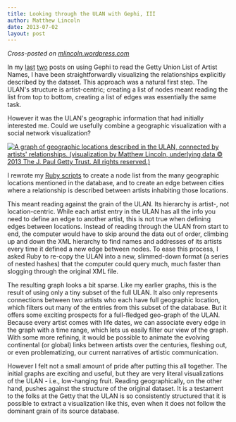 ```yaml
---
title: Looking through the ULAN with Gephi, III
author: Matthew Lincoln
date: 2013-07-02
layout: post
---
```


*Cross-posted on [mlincoln.wordpress.com](http://mlincoln.wordpress.com/2013/07/02/looking-through-the-ulan-with-gephi-iii/)*

[1]: http://mlincoln.wordpress.com/2013/06/20/looking-through-the-ulan-with-gephi/

[2]: http://mlincoln.wordpress.com/2013/06/24/visualizing-the-ulan-through-gephi-ii/

In my [last][1] [two][2] posts on using Gephi to read the Getty Union List of Artist Names, I have been straightforwardly visualizing the relationships explicitly described by the dataset. This approach was a natural first step. The ULAN's structure is artist-centric; creating a list of nodes meant reading the list from top to bottom, creating a list of edges was essentially the same task.

However it was the ULAN's geographic information that had initially interested me. Could we usefully combine a geographic visualization with a social network visualization?

[![A graph of geographic locations described in the ULAN, connected by artists' relationships. (visualization by Matthew Lincoln, underlying data © 2013 The J. Paul Getty Trust. All rights reserved.)](http://mlincoln.files.wordpress.com/2013/07/geo_snapshot.png)](http://mlincoln.files.wordpress.com/2013/07/geo_snapshot.png)

I rewrote my [Ruby scripts](https://github.com/mdlincoln/geoulan) to create a node list from the many geographic locations mentioned in the database, and to create an edge between cities where a relationship is described between artists inhabiting those locations.

This meant reading against the grain of the ULAN. Its hierarchy is artist-, not location-centric. While each artist entry in the ULAN has all the info you need to define an edge to another artist, this is not true when defining edges between locations. Instead of reading through the ULAN from start to end, the computer would have to skip around the data out of order, climbing up and down the XML hierarchy to find names and addresses of its artists every time it defined a new edge between nodes. To ease this process, I asked Ruby to re-copy the ULAN into a new, slimmed-down format (a series of nested hashes) that the computer could query much, much faster than slogging through the original XML file.

The resulting graph looks a bit sparse. Like my earlier graphs, this is the result of using only a tiny subset of the full ULAN. It also only represents connections between two artists who each have full geographic location, which filters out many of the entries from this subset of the database. But it offers some exciting prospects for a full-fledged geo-graph of the ULAN. Because every artist comes with life dates, we can associate every edge in the graph with a time range, which lets us easily filter our view of the graph. With some more refining, it would be possible to animate the evolving continental (or global) links between artists over the centuries, fleshing out, or even problematizing, our current narratives of artistic communication.

However I felt not a small amount of pride after putting this all together. The initial graphs are exciting and useful, but they are very literal visualizations of the ULAN - i.e., low-hanging fruit. Reading geographically, on the other hand, pushes against the structure of the original dataset. It is a testament to the folks at the Getty that the ULAN is so consistently structured that it is possible to extract a visualization like this, even when it does not follow the dominant grain of its source database.